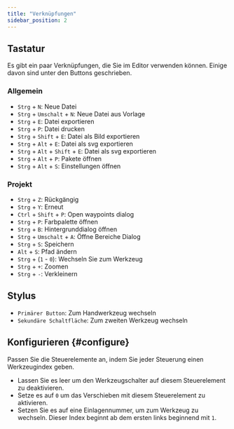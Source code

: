 ```yaml
---
title: "Verknüpfungen"
sidebar_position: 2
---
```



## Tastatur

Es gibt ein paar Verknüpfungen, die Sie im Editor verwenden können. Einige davon sind unter den Buttons geschrieben.

### Allgemein

* `Strg` + `N`: Neue Datei
* `Strg` + `Umschalt` + `N`: Neue Datei aus Vorlage
* `Strg` + `E`: Datei exportieren
* `Strg` + `P`: Datei drucken
* `Strg` + `Shift` + `E`: Datei als Bild exportieren
* `Strg` + `Alt` + `E`: Datei als svg exportieren
* `Strg` + `Alt` + `Shift` + `E`: Datei als svg exportieren
* `Strg` + `Alt` + `P`: Pakete öffnen
* `Strg` + `Alt` + `S`: Einstellungen öffnen

### Projekt

* `Strg` + `Z`: Rückgängig
* `Strg` + `Y`: Erneut
* `Ctrl` + `Shift` + `P`: Open waypoints dialog
* `Strg` + `P`: Farbpalette öffnen
* `Strg` + `B`: Hintergrunddialog öffnen
* `Strg` + `Umschalt` + `A`: Öffne Bereiche Dialog
* `Strg` + `S`: Speichern
* `Alt` + `S`: Pfad ändern
* `Strg` + (`1` - `0`): Wechseln Sie zum Werkzeug
* `Strg` + `+`: Zoomen
* `Strg` + `-`: Verkleinern

## Stylus

* `Primärer Button`: Zum Handwerkzeug wechseln
* `Sekundäre Schaltfläche`: Zum zweiten Werkzeug wechseln

## Konfigurieren {#configure}

Passen Sie die Steuerelemente an, indem Sie jeder Steuerung einen Werkzeugindex geben.

* Lassen Sie es leer um den Werkzeugschalter auf diesem Steuerelement zu deaktivieren.
* Setze es auf `0` um das Verschieben mit diesem Steuerelement zu aktivieren.
* Setzen Sie es auf eine Einlagennummer, um zum Werkzeug zu wechseln. Dieser Index beginnt ab dem ersten links beginnend mit `1`.
